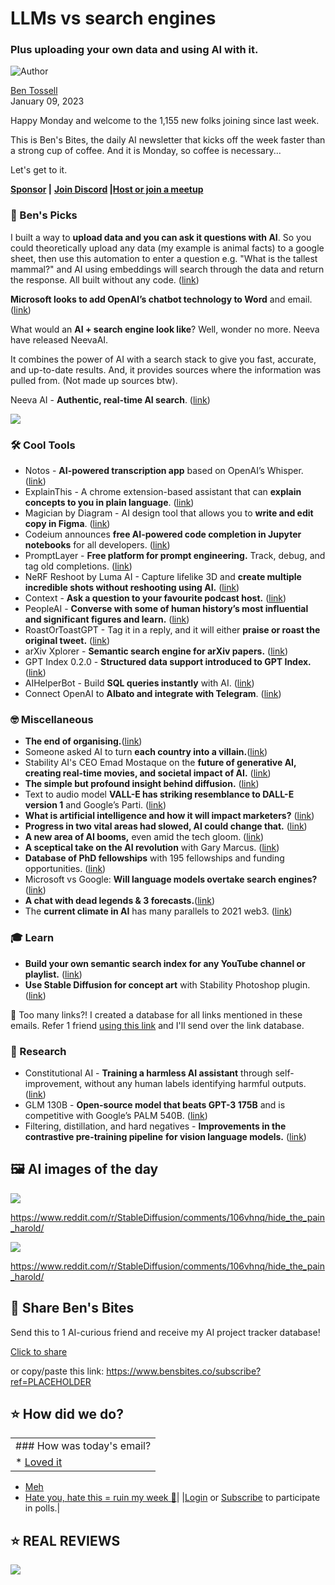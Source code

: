 # LLMs vs search engines

### Plus uploading your own data and using AI with it.

![Author](https://media.beehiiv.com/cdn-cgi/image/fit=scale-down,format=auto,onerror=redirect,quality=80/uploads/user/profile_picture/fc858b4d-39e3-4be1-abf4-2b55504e21a2/thumb_uJ4UYake_400x400.jpg)

[Ben Tossell](https://www.twitter.com/bentossell)\
January 09, 2023

Happy Monday and welcome to the 1,155 new folks joining since last week.

This is Ben's Bites, the daily AI newsletter that kicks off the week faster than a strong cup of coffee. And it is Monday, so coffee is necessary...

Let's get to it.

**[Sponsor](https://sponsor.bensbites.co/) |** **[Join Discord](https://discord.gg/qd92NKjDdE) |**[**Host or join a meetup**](https://meetups.bensbites.co/)

### **🤌 Ben's Picks**

I built a way to **upload data and you can ask it questions with AI**. So you could theoretically upload any data (my example is animal facts) to a google sheet, then use this automation to enter a question e.g. "What is the tallest mammal?" and AI using embeddings will search through the data and return the response. All built without any code. ([link](https://twitter.com/bentossell/status/1611422735049322499))

**Microsoft looks to add OpenAI’s chatbot technology to Word** and email. ([<u>link</u>](https://www.theinformation.com/articles/ghost-writer-microsoft-looks-to-add-openais-chatbot-technology-to-word-email))

What would an **AI + search engine look like**? Well, wonder no more. Neeva have released NeevaAI.

It combines the power of AI with a search stack to give you fast, accurate, and up-to-date results. And, it provides sources where the information was pulled from. (Not made up sources btw).

Neeva AI - **Authentic, real-time AI search**. ([<u>link</u>](https://neeva.com/blog/introducing-neevaai))

![](https://media.beehiiv.com/cdn-cgi/image/fit=scale-down,format=auto,onerror=redirect,quality=80/uploads/asset/file/e4a2d301-04f0-44dc-8ca7-ef965d0bb55a/ed65cbc2dbce687a5f84cf7166f5ccde8745458b-1920x1080.gif)

### **🛠️ Cool Tools**

- Notos - **AI-powered transcription app** based on OpenAI’s Whisper. ([<u>link</u>](https://testflight.apple.com/join/GhDGhGwE))
- ExplainThis - A chrome extension-based assistant that can **explain concepts to you in plain language**. ([<u>link</u>](https://explainthis.ai/))
- Magician by Diagram - AI design tool that allows you to **write and edit copy in Figma**. ([<u>link</u>](https://twitter.com/vincentmvdm/status/1611462953626374145))
- Codeium announces **free AI-powered code completion in Jupyter notebooks** for all developers. ([<u>link</u>](https://www.codeium.com/blog/codeium-in-jupyter-notebooks))
- PromptLayer - **Free platform for prompt engineering.** Track, debug, and tag old completions. ([<u>link</u>](https://promptlayer.com/))
- NeRF Reshoot by Luma AI - Capture lifelike 3D and **create multiple incredible shots without reshooting using AI.** ([<u>link</u>](https://twitter.com/LumaLabsAI/status/1611466398546690048?s=20\&t=hQZXM9bX7rVIGptcX_ykAg))
- Context - **Ask a question to your favourite podcast host.** ([<u>link</u>](https://twitter.com/joeliomartini/status/1611459659885604864?s=20\&t=zRzi4ocIBpo3nDUxOdriuw))
- PeopleAI - **Converse with some of human history’s most influential and significant figures and learn.** ([<u>link</u>](https://chatbotkit.com/apps/peopleai))
- RoastOrToastGPT - Tag it in a reply, and it will either **praise or roast the original tweet.** ([<u>link</u>](https://twitter.com/_nateraw/status/1612247569941336064?s=20\&t=7u46Mva_EI-0EyZEI3mNdw))
- arXiv Xplorer - **Semantic search engine for arXiv papers.** ([<u>link</u>](https://arxivxplorer.com/))
- GPT Index 0.2.0 - **Structured data support introduced to GPT Index.** ([<u>link</u>](https://twitter.com/gpt_index/status/1612151080821075969?s=20\&t=MiYW3n0XjC3KGBSZKbTFDQ))
- AIHelperBot - Build **SQL queries instantly** with AI. ([link](https://aihelperbot.com/))
- Connect OpenAI to **Albato and integrate with Telegram**. ([link](https://albato.com/blog/publications/openai-automate-with-albato))

### **🤓 Miscellaneous**

- **The end of organising.**([<u>link</u>](https://every.to/superorganizers/the-end-of-organizing))
- Someone asked AI to turn **each country into a villain.**([<u>link</u>](https://twitter.com/cryptotea_/status/1611017391709765633))
- Stability AI's CEO Emad Mostaque on the **future of generative AI, creating real-time movies, and societal impact of AI.** ([<u>link</u>](https://www.youtube.com/watch?v=8DaXgveiQvE))
- **The simple but profound insight behind diffusion.** ([<u>link</u>](https://wandb.ai/wandb_fc/gradient-dissent/reports/Jeremy-Howard-The-Simple-but-Profound-Insight-Behind-Diffusion--VmlldzozMjMxODEw))
- Text to audio model **VALL-E has striking resemblance to DALL-E version 1** and Google’s Parti. ([<u>link</u>](https://twitter.com/DrJimFan/status/1611397525541617665))
- **What is artificial intelligence and how it will impact marketers?** ([<u>link</u>](https://foundationinc.co/lab/artificial-intelligence-for-marketers/))
- **Progress in two vital areas had slowed, AI could change that.** ([<u>link</u>](https://oneusefulthing.substack.com/p/and-the-great-gears-begin-to-turn))
- **A new area of AI booms,** even amid the tech gloom. ([<u>link</u>](https://www.nytimes.com/2023/01/07/technology/generative-ai-chatgpt-investments.html))
- **A sceptical take on the AI revolution** with Gary Marcus. ([<u>link</u>](https://www.nytimes.com/2023/01/06/podcasts/transcript-ezra-klein-interviews-gary-marcus.html))
- **Database of PhD fellowships** with 195 fellowships and funding opportunities. ([<u>link</u>](https://research.jhu.edu/rdt/funding-opportunities/graduate/))
- Microsoft vs Google: **Will language models overtake search engines?** ([<u>link</u>](https://thealgorithmicbridge.substack.com/p/microsoft-vs-google-will-language))
- **A chat with dead legends & 3 forecasts.**([<u>link</u>](https://www.implications.com/p/a-chat-with-dead-legends-and-3-forecasts))
- The **current climate in AI** has many parallels to 2021 web3. ([<u>link</u>](https://twitter.com/fchollet/status/1612142423425138688?s=20\&t=3ZQ0MoJxlSMv2clGTBpJhw))

### **🎓 Learn**

- **Build your own semantic search index for any YouTube channel or playlist.** ([<u>link</u>](https://github.com/transitive-bullshit/yt-semantic-search))
- **Use Stable Diffusion for concept art** with Stability Photoshop plugin. ([<u>link</u>](https://www.youtube.com/watch?v=lwbsN_yux04))

👋 Too many links?! I created a database for all links mentioned in these emails. Refer 1 friend [using this link](https://www.bensbites.co/subscribe?ref=PLACEHOLDER) and I'll send over the link database.

### **🔬 Research**

- Constitutional AI - **Training a harmless AI assistant** through self-improvement, without any human labels identifying harmful outputs. ([<u>link</u>](https://twitter.com/mathemagic1an/status/1611565584512331777?s=20\&t=LAWS18tvLhWBlTehHj5CWw))
- GLM 130B - **Open-source model that beats GPT-3 175B** and is competitive with Google’s PALM 540B. ([<u>link</u>](https://github.com/THUDM/GLM-130B))
- Filtering, distillation, and hard negatives - **Improvements in the contrastive pre-training pipeline** **for vision language models.** ([<u>link</u>](https://arxiv.org/abs/2301.02280))

## **🖼 AI images of the day**

![](https://media.beehiiv.com/cdn-cgi/image/fit=scale-down,format=auto,onerror=redirect,quality=80/uploads/asset/file/f5a46459-2a85-42dd-8164-d29255a86c72/ogwk2zxz4waa1.png)

<https://www.reddit.com/r/StableDiffusion/comments/106vhnq/hide_the_pain_harold/>

![](https://media.beehiiv.com/cdn-cgi/image/fit=scale-down,format=auto,onerror=redirect,quality=80/uploads/asset/file/fd2e03a9-66b0-488a-ad8c-bdb104eeef50/0x846s4a4zaa1.png)

<https://www.reddit.com/r/StableDiffusion/comments/106vhnq/hide_the_pain_harold/>

## **🤗 Share Ben's Bites**

Send this to 1 AI-curious friend and receive my AI project tracker database!

[Click to share](https://www.bensbites.co/subscribe?ref=PLACEHOLDER)

or copy/paste this link: https://www.bensbites.co/subscribe?ref=PLACEHOLDER

## **⭐️ How did we do?**

||
|:---|
|### How was today's email?|
|\* [Loved it](https://www.bensbites.co/login)

- [Meh](https://www.bensbites.co/login)
- [Hate you, hate this = ruin my week 🥹](https://www.bensbites.co/login)|
  |[Login](https://www.bensbites.co/login) or [Subscribe](https://www.bensbites.co/subscribe) to participate in polls.|

## **⭐️ REAL** REVIEWS

![](https://media.beehiiv.com/cdn-cgi/image/fit=scale-down,format=auto,onerror=redirect,quality=80/uploads/asset/file/c8a91ecd-5477-493e-bb9d-9ed8f04bde24/Screenshot_2022-12-13_at_14.55.58.png)
